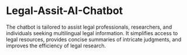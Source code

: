 # Legal-Assit-AI-Chatbot
 The chatbot is tailored to assist legal professionals, researchers, and individuals seeking multilingual legal information. It simplifies access to legal resources, provides concise summaries of intricate judgments, and improves the efficiency of legal research.
